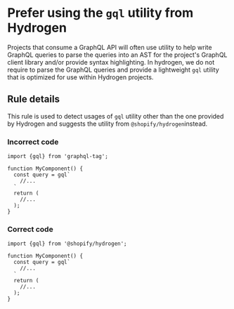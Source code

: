 # Prefer using the `gql` utility from Hydrogen

Projects that consume a GraphQL API will often use utility to help write GraphQL queries to parse the queries into an AST for the project's GraphQL client library and/or provide syntax highlighting. In hydrogen, we do not require to parse the GraphQL queries and provide a lightweight `gql` utility that is optimized for use within Hydrogen projects.

## Rule details

This rule is used to detect usages of `gql` utility other than the one provided by Hydrogen and suggests the utility from `@shopify/hydrogen`instead.

### Incorrect code

```tsx
import {gql} from 'graphql-tag';

function MyComponent() {
  const query = gql`
    //...
  `
  return (
    //...
  );
}
```

### Correct code

```tsx
import {gql} from '@shopify/hydrogen';

function MyComponent() {
  const query = gql`
    //...
  `
  return (
    //...
  );
}
```
